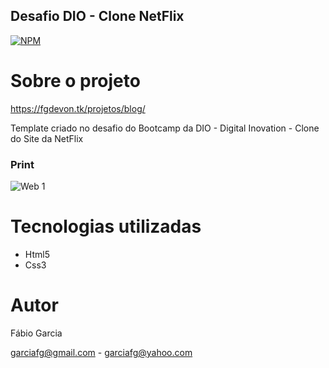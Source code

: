 ## Desafio DIO - Clone NetFlix
[![NPM](https://img.shields.io/npm/l/react)](https://github.com/garciafg/crud-reactjs-nodejs-mysql/blob/main/LICENSE)

# Sobre o projeto

https://fgdevon.tk/projetos/blog/

Template criado no desafio do Bootcamp da DIO - Digital Inovation - Clone do Site da NetFlix


### Print
![Web 1](https://fgdevon.tk/projetos/netflix/clone.jpg)


# Tecnologias utilizadas
- Html5
- Css3


# Autor

Fábio Garcia

garciafg@gmail.com - garciafg@yahoo.com
